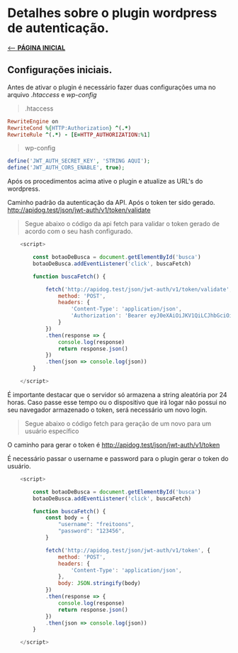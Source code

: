 # Detalhes sobre o plugin wordpress de autenticação.

[ <-- __PÁGINA INICIAL__](/README.md)

## Configurações iniciais.
Antes de ativar o plugin é necessário fazer duas configurações uma no arquivo *.htaccess* e *wp-config*

>.htaccess
~~~ruby
RewriteEngine on
RewriteCond %{HTTP:Authorization} ^(.*)
RewriteRule ^(.*) - [E=HTTP_AUTHORIZATION:%1]
~~~

>wp-config
~~~php
define('JWT_AUTH_SECRET_KEY', 'STRING AQUI');
define('JWT_AUTH_CORS_ENABLE', true);
~~~

Após os procedimentos acima ative o plugin e atualize as URL's do wordpress.

Caminho padrão da autenticação da API. Após o token ter sido gerado.
http://apidog.test/json/jwt-auth/v1/token/validate

>Segue abaixo o código da api fetch para validar o token gerado de acordo com o seu hash configurado.

~~~javascript
	<script>

		const botaoDeBusca = document.getElementById('busca')
		botaoDeBusca.addEventListener('click', buscaFetch)

		function buscaFetch() {

			fetch('http://apidog.test/json/jwt-auth/v1/token/validate', {
				method: 'POST',
				headers: {
					'Content-Type': 'application/json',
					'Authorization': 'Bearer eyJ0eXAiOiJKV1QiLCJhbGciOiJIUzI1NiJ9.eyJpc3MiOiJodHRwOi8vYXBpZG9nLnRlc3QiLCJpYXQiOjE2OTY2NTc5NDEsIm5iZiI6MTY5NjY1Nzk0MSwiZXhwIjoxNjk3MjYyNzQxLCJkYXRhIjp7InVzZXIiOnsiaWQiOiIxIn19fQ.n9z386f9O_w18tqCalEA_tv0e3jPwFbt-kGcLI4wd1o'
				}
			})
			.then(response => {
				console.log(response)
				return response.json()
			})
			.then(json => console.log(json))
		}

	</script>
~~~

É importante destacar que o servidor só armazena a string aleatória por 24 horas. Caso passe esse tempo ou o dispositivo que irá logar não possui no seu navegador armazenado o token, será necessário um novo login.
>Segue abaixo o código fetch para geração de um novo  para um usuário específico

O caminho para gerar o token é http://apidog.test/json/jwt-auth/v1/token

É necessário passar o username e password para o plugin gerar o token do usuário.

~~~javascript
	<script>

		const botaoDeBusca = document.getElementById('busca')
		botaoDeBusca.addEventListener('click', buscaFetch)

		function buscaFetch() {
			const body = {
				"username": "freitoons",
				"password": "123456",
			}

			fetch('http://apidog.test/json/jwt-auth/v1/token', {
				method: 'POST',
				headers: {
					'Content-Type': 'application/json',
				},
				body: JSON.stringify(body)
			})
			.then(response => {
				console.log(response)
				return response.json()
			})
			.then(json => console.log(json))
		}

	</script>
~~~